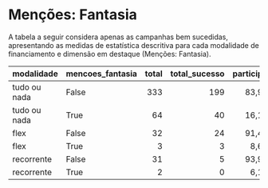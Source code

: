 # Menções: Fantasia

A tabela a seguir considera apenas as campanhas bem sucedidas, apresentando as medidas
de estatística descritiva para cada modalidade de financiamento e dimensão em destaque
(Menções: Fantasia).

| modalidade   | mencoes_fantasia   |   total |   total_sucesso |   particip |   taxa_sucesso |   valor_sucesso |   media_sucesso |   std_sucesso |   min_sucesso |   max_sucesso |
|:-------------|:-------------------|--------:|----------------:|-----------:|---------------:|----------------:|----------------:|--------------:|--------------:|--------------:|
| tudo ou nada | False              |     333 |             199 |       83,9 |           59,8 |      3.856.674,35 |        19.380,27 |      14.929,00 |        413,39 |      90.252,06 |
| tudo ou nada | True               |      64 |              40 |       16,1 |           62,5 |       790.968,12 |        19.774,20 |      14.958,02 |       3.580,38 |      58.144,51 |
| flex         | False              |      32 |              24 |       91,4 |           75,0 |       184.215,86 |         7.675,66 |      16.868,00 |         25,11 |      79.806,29 |
| flex         | True               |       3 |               3 |        8,6 |          100,0 |        15.689,76 |         5.229,92 |       4.150,36 |       1.365,32 |       9.616,63 |
| recorrente   | False              |      31 |               5 |       93,9 |           16,1 |          301,40 |           60,28 |         60,43 |          5,06 |        160,00 |
| recorrente   | True               |       2 |               0 |        6,1 |            0,0 |            0,00 |            0,00 |          0,00 |          0,00 |          0,00 |
